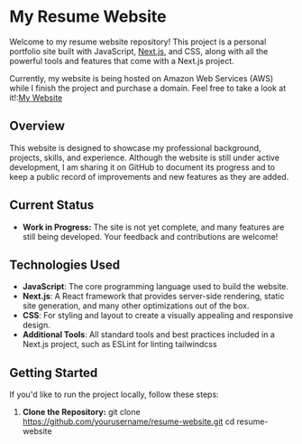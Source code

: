 # My Resume Website

Welcome to my resume website repository! This project is a personal portfolio site built with JavaScript, [Next.js](https://nextjs.org/), and CSS, along with all the powerful tools and features that come with a Next.js project.

Currently, my website is being hosted on Amazon Web Services (AWS) while I finish the project and purchase a domain. Feel
free to take a look at it!:[My Website](https://master.d1scm4iweikjcw.amplifyapp.com/)

## Overview

This website is designed to showcase my professional background, projects, skills, and experience. Although the website is still under active development, I am sharing it on GitHub to document its progress and to keep a public record of improvements and new features as they are added.

## Current Status

- **Work in Progress:** The site is not yet complete, and many features are still being developed. Your feedback and contributions are welcome!

## Technologies Used

- **JavaScript**: The core programming language used to build the website.
- **Next.js**: A React framework that provides server-side rendering, static site generation, and many other optimizations out of the box.
- **CSS**: For styling and layout to create a visually appealing and responsive design.
- **Additional Tools**: All standard tools and best practices included in a Next.js project, such as ESLint for linting tailwindcss

## Getting Started

If you'd like to run the project locally, follow these steps:

1. **Clone the Repository:**
   git clone https://github.com/yourusername/resume-website.git
   cd resume-website
